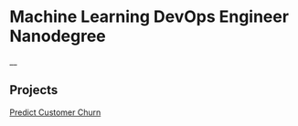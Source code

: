 # Machine Learning DevOps Engineer Nanodegree
__
## Projects

[Predict Customer Churn](https://github.com/adrianstipanov/ML-DevOps-Engineer/tree/main/predict_customer_churn)

